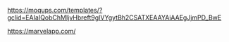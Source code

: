 
https://moqups.com/templates/?gclid=EAIaIQobChMIjvHbreft9gIVYgytBh2CSATXEAAYAiAAEgJjmPD_BwE

https://marvelapp.com/
